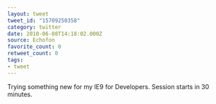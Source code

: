 ```yaml
---
layout: tweet
tweet_id: "15709250358"
category: twitter
date: 2010-06-08T14:18:02.000Z
source: Echofon
favorite_count: 0
retweet_count: 0
tags:
- tweet
---
```


Trying something new for my IE9 for Developers.   Session starts in 30 minutes.
